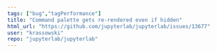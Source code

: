 ```yaml
---
tags: ["bug","tagPerformance"]
title: "Command palette gets re-rendered even if hidden"
html_url: "https://github.com/jupyterlab/jupyterlab/issues/13677"
user: "krassowski"
repo: "jupyterlab/jupyterlab"
---
```


